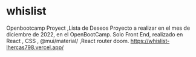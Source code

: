 # whislist
Openbootcamp Proyect ,Lista de Deseos
Proyecto a realizar en el mes de diciembre de 2022, en el OpenBootCamp.
Solo Front End, realizado en React , CSS  , @mui/material/ ,React router doom.
https://whislist-lhercas798.vercel.app/
